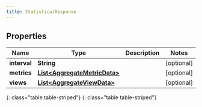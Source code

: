 ```yaml
---
title: StatisticalResponse
---
```


## Properties

| Name | Type | Description | Notes |
| ------------ | ------------- | ------------- | ------------- |
| **interval** | **String** |  |  [optional] |
| **metrics** | [**List&lt;AggregateMetricData&gt;**](AggregateMetricData.html) |  |  [optional] |
| **views** | [**List&lt;AggregateViewData&gt;**](AggregateViewData.html) |  |  [optional] |
{: class="table table-striped"}
{: class="table table-striped"}


